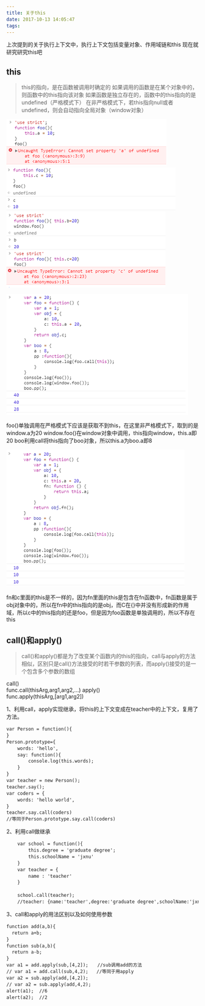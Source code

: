 ```yaml
---
title: 关于this
date: 2017-10-13 14:05:47
tags:
---
```

上次提到的关于执行上下文中，执行上下文包括变量对象、作用域链和this
现在就研究研究this吧

## this
> this的指向，是在函数被调用时确定的
如果调用的函数是在某个对象中的，则函数中的this指向该对象
如果函数是独立存在的，函数中的this指向的是undefined（严格模式下）
在非严格模式下，若this指向null或者undefined，则会自动指向全局对象（window对象）

![](/img/this1.png '在严格模式下，this不存在')
![](/img/this2.png '非严格模式下，this指向了window')
![](/img/this3.png '函数独立调用，this是undefined，函数在对象中被调用，this指向对象（在这里是window）') 

![](/img/this4.png)

foo()单独调用在严格模式下应该是获取不到this，在这里非严格模式下，取到的是window.a为20
window.foo()在window对象中调用，this指向window，this.a即20
boo利用call将this指向了boo对象，所以this.a为boo.a即8

![](/img/this5.png)

fn和c里面的this是不一样的，因为fn里面的this是包含在fn函数中，fn函数是属于obj对象中的，所以在fn中的this指向的是obj，而C在{}中并没有形成新的作用域，所以c中的this指向的还是foo，但是因为foo函数是单独调用的，所以不存在this

## call()和apply()
>call()和apply()都是为了改变某个函数内的this的指向，call与apply的方法相似，区别只是call()方法接受的时若干参数的列表，而apply()接受的是一个包含多个参数的数组

call()  
func.call(thisArg,arg1,arg2,...)
apply()  
func.apply(thisArg,[arg1,arg2])

1、利用call，apply实现继承，将this的上下文变成在teacher中的上下文，复用了方法。
```HTML
var Person = function(){
}
Person.prototype={
    words: 'hello',
    say: function(){
        console.log(this.words);
    }
}
var teacher = new Person();
teacher.say();
var coders = {
	words: 'hello world',
}
teacher.say.call(coders)
//等同于Person.prototype.say.call(coders)
```

2、利用call做继承
```HTML
    var school = function(){
        this.degree = 'graduate degree';
        this.schoolName = 'jxnu'
    }
    var teacher = {
        name : 'teacher'
    }

    school.call(teacher);   
    //teacher: {name:'teacher',degree:'graduate degree',schoolName:'jxnu'}
```

3、call和apply的用法区别以及如何使用参数
```HTML
function add(a,b){
  return a+b;  
}
function sub(a,b){
  return a-b;  
}
var a1 = add.apply(sub,[4,2]);　　//sub调用add的方法
// var a1 = add.call(sub,4,2);   //等同于用apply
var a2 = sub.apply(add,[4,2]);
// var a2 = sub.apply(add,4,2);
alert(a1);  //6     
alert(a2);  //2
```